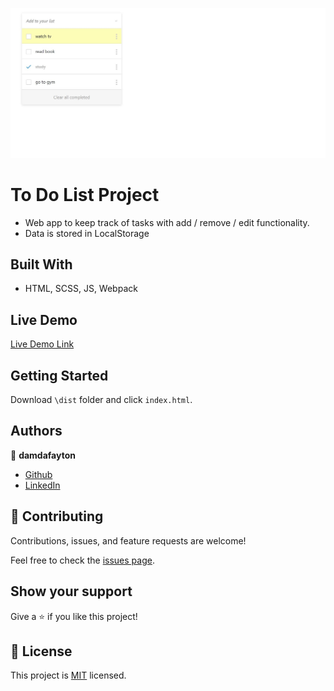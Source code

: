 ![](ss.jpg)


# To Do List Project

- Web app to keep track of tasks with add / remove / edit functionality.
- Data is stored in LocalStorage


## Built With

- HTML, SCSS, JS, Webpack


## Live Demo

[Live Demo Link](https://damdafayton.github.io/to-do-list)


## Getting Started

Download `\dist` folder and click `index.html`.


## Authors

👤 **damdafayton**

- [Github](https://github.com/damdafayton)
- [LinkedIn](https://linkedin.com/in/damdafayton)


## 🤝 Contributing

Contributions, issues, and feature requests are welcome!

Feel free to check the [issues page](../../issues/).


## Show your support

Give a ⭐️ if you like this project!


## 📝 License

This project is [MIT](./MIT.md) licensed.
